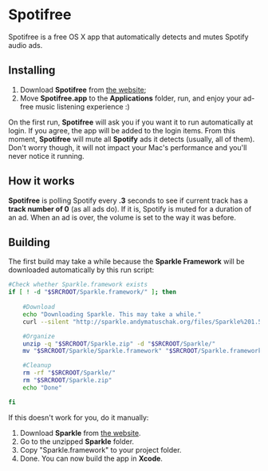 # Spotifree
Spotifree is a free OS X app that automatically detects and mutes Spotify audio ads.

## Installing
1. Download **Spotifree** from [the website](http://spotifree.gordinskiy.com);
2. Move **Spotifree.app** to the **Applications** folder, run, and enjoy your ad-free music listening experience :)

On the first run, **Spotifree** will ask you if you want it to run automatically at login. If you agree, the app will be added to the login items. From this moment, **Spotifree** will mute all **Spotify** ads it detects (usually, all of them). Don't worry though, it will not impact your Mac's performance and you'll never notice it running.

## How it works
**Spotifree** is polling Spotify every **.3** seconds to see if current track has a **track number of 0** (as all ads do). If it is, Spotify is muted for a duration of an ad. When an ad is over, the volume is set to the way it was before.

## Building
The first build may take a while because the **Sparkle Framework** will be downloaded automatically by this run script:

```sh
#Check whether Sparkle.framework exists
if [ ! -d "$SRCROOT/Sparkle.framework/" ]; then
    
    #Download
    echo "Downloading Sparkle. This may take a while."
    curl --silent "http://sparkle.andymatuschak.org/files/Sparkle%201.5b6.zip" > "$SRCROOT/Sparkle.zip"

    #Organize
    unzip -q "$SRCROOT/Sparkle.zip" -d "$SRCROOT/Sparkle/"
    mv "$SRCROOT/Sparkle/Sparkle.framework" "$SRCROOT/Sparkle.framework"

    #Cleanup
    rm -rf "$SRCROOT/Sparkle/"
    rm "$SRCROOT/Sparkle.zip"
    echo "Done"

fi
```

If this doesn't work for you, do it manually:

1. Download **Sparkle** from [the website](http://sparkle.andymatuschak.org).
2. Go to the unzipped **Sparkle** folder.
3. Copy "Sparkle.framework" to your project folder.
4. Done. You can now build the app in **Xcode**.